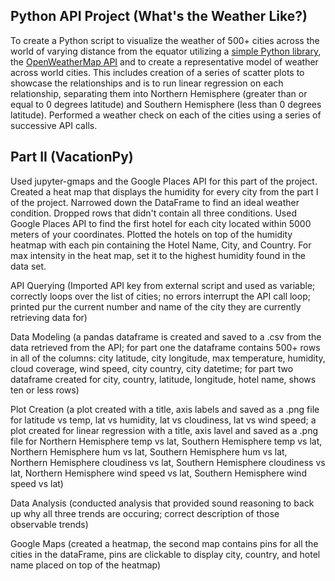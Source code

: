 ## Python API Project (What's the Weather Like?)

To create a Python script to visualize the weather of 500+ cities across the world of varying distance from the equator utilizing a [simple Python library](https://pypi.python.org/pypi/citipy), the [OpenWeatherMap API](https://openweathermap.org/api) and to create a representative model of weather across world cities.
This includes creation of a series of scatter plots to showcase the relationships and is to run linear regression on each relationship, separating them into Northern Hemisphere (greater than or equal to 0 degrees latitude) and Southern Hemisphere (less than 0 degrees latitude). Performed a weather check on each of the cities using a series of successive API calls.

## Part II  (VacationPy)
Used jupyter-gmaps and the Google Places API for this part of the project. Created a heat map that displays the humidity for every city from the part I of the project.
Narrowed down the DataFrame to find an ideal weather condition. Dropped rows that didn't contain all three conditions. Used Google Places API to find the first hotel for each city located within 5000 meters of your coordinates. Plotted the hotels on top of the humidity heatmap with each pin containing the Hotel Name, City, and Country. For max intensity in the heat map, set it to the highest humidity found in the data set.


API Querying (Imported API key from external script and used as variable;  correctly loops over the list of cities; no errors interrupt the API call loop; printed pur the current number and name of the city they are currently retrieving data for)

Data Modeling (a pandas dataframe is created and saved to a .csv from the data retrieved from the API; for part one the dataframe contains 500+ rows in all of the columns: city latitude, city longitude, max temperature, humidity, cloud coverage, wind speed, city country, city datetime; for part two dataframe created for city, country, latitude, longitude, hotel name, shows ten or less rows)

Plot Creation (a plot created with a title, axis labels and saved as a .png file for latitude vs temp, lat vs humidity, lat vs cloudiness, lat vs wind speed; a plot created for linear regression with a title, axis lavel and saved as a .png file for Northern Hemisphere temp vs lat, Southern Hemisphere temp vs lat, Northern Hemisphere hum vs lat, Southern Hemisphere hum vs lat, Northern Hemisphere cloudiness vs lat, Southern Hemisphere cloudiness vs lat, Northern Hemisphere wind speed vs lat, Southern Hemisphere wind speed vs lat)


Data Analysis (conducted analysis that provided sound reasoning to back up why all three trends are occuring; correct description of those observable trends)

Google Maps (created a heatmap, the second map contains pins for all the cities in the dataFrame, pins are clickable to display city, country, and hotel name placed on top of the heatmap)
